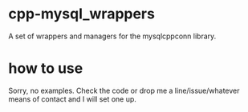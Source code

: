 # cpp-mysql_wrappers

A set of wrappers and managers for the mysqlcppconn library.

# how to use

Sorry, no examples. Check the code or drop me a line/issue/whatever means of contact and I will set one up.
